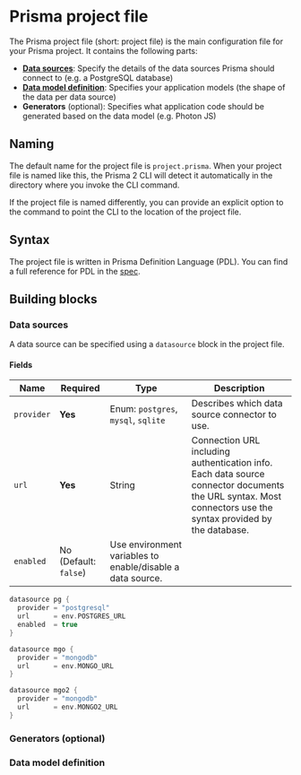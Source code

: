 # Prisma project file

The Prisma project file (short: project file) is the main configuration file for your Prisma project. It contains the following parts:

- [**Data sources**](./data-sources.md): Specify the details of the data sources Prisma should connect to (e.g. a PostgreSQL database)
- [**Data model definition**](#./data-modeling.md): Specifies your application models (the shape of the data per data source)
- **Generators** (optional): Specifies what application code should be generated based on the data model (e.g. Photon JS)

## Naming

The default name for the project file is `project.prisma`. When your project file is named like this, the Prisma 2 CLI will detect it automatically in the directory where you invoke the CLI command.

If the project file is named differently, you can provide an explicit option to the command to point the CLI to the location of the project file.

## Syntax

The project file is written in Prisma Definition Language (PDL). You can find a full reference for PDL in the [spec](https://github.com/prisma/rfcs/blob/0002-datamodel-2/text/0002-datamodel.md).

## Building blocks

### Data sources

A data source can be specified using a `datasource` block in the project file.

#### Fields

| Name | Required | Type | Description |
| --- | --- | --- | --- |
| `provider` | **Yes** | Enum: `postgres`, `mysql`, `sqlite` | Describes which data source connector to use. |
| `url` | **Yes** | String | Connection URL including authentication info. Each data source connector documents the URL syntax. Most connectors use the syntax provided by the database. |
| `enabled` | No (Default: `false`) | Use environment variables to enable/disable a data source. |

```groovy
datasource pg {
  provider = "postgresql"
  url      = env.POSTGRES_URL
  enabled  = true
}

datasource mgo {
  provider = "mongodb"
  url      = env.MONGO_URL
}

datasource mgo2 {
  provider = "mongodb"
  url      = env.MONGO2_URL
}
```


### Generators (optional)

### Data model definition
